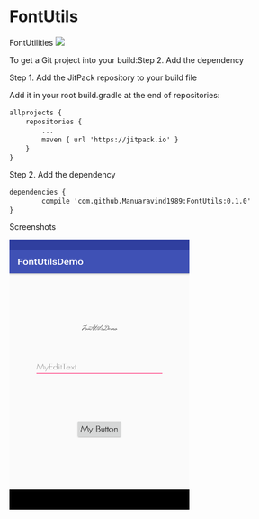 # FontUtils
FontUtilities
[![](https://jitpack.io/v/Manuaravind1989/FontUtils.svg)](https://jitpack.io/#Manuaravind1989/FontUtils)

To get a Git project into your build:Step 2. Add the dependency

Step 1. Add the JitPack repository to your build file

Add it in your root build.gradle at the end of repositories:

	allprojects {
		repositories {
			...
			maven { url 'https://jitpack.io' }
		}
	}
Step 2. Add the dependency

	dependencies {
	        compile 'com.github.Manuaravind1989:FontUtils:0.1.0'
	}


Screenshots


<img src ="images/Screenshot.png" width="320" height="480">
